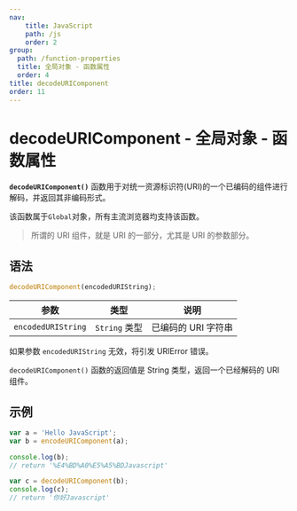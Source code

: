 ```yaml
---
nav:
    title: JavaScript
    path: /js
    order: 2
group:
  path: /function-properties
  title: 全局对象 - 函数属性
  order: 4
title: decodeURIComponent
order: 11
---
```


# decodeURIComponent - 全局对象 - 函数属性

**`decodeURIComponent()`** 函数用于对统一资源标识符(URI)的一个已编码的组件进行解码，并返回其非编码形式。

该函数属于`Global`对象，所有主流浏览器均支持该函数。

> 所谓的 URI 组件，就是 URI 的一部分，尤其是 URI 的参数部分。

## 语法

```js
decodeURIComponent(encodedURIString);
```

| 参数               | 类型          | 说明                |
| ------------------ | ------------- | ------------------- |
| `encodedURIString` | `String` 类型 | 已编码的 URI 字符串 |

如果参数 `encodedURIString` 无效，将引发 URIError 错误。

`decodeURIComponent()` 函数的返回值是 String 类型，返回一个已经解码的 URI 组件。

## 示例

```js
var a = 'Hello JavaScript';
var b = encodeURIComponent(a);

console.log(b);
// return '%E4%BD%A0%E5%A5%BDJavascript'

var c = decodeURIComponent(b);
console.log(c);
// return '你好Javascript'
```

